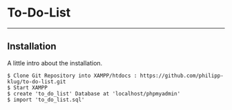 # To-Do-List
***

## Installation

A little intro about the installation. 
```
$ Clone Git Repository into XAMPP/htdocs : https://github.com/philipp-klug/to-do-list.git
$ Start XAMPP 
$ create 'to_do_list' Database at 'localhost/phpmyadmin'
$ import 'to_do_list.sql'
```

